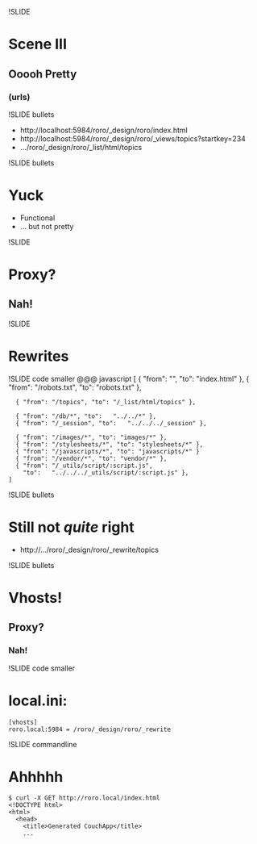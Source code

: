 !SLIDE
# Scene III
## Ooooh Pretty
### (urls)

!SLIDE bullets
* http://localhost:5984/roro/\_design/roro/index.html
* http://localhost:5984/roro/\_design/roro/\_views/topics?startkey=234
* .../roro/\_design/roro/\_list/html/topics

!SLIDE bullets
# Yuck
* Functional
* ... but not pretty

!SLIDE
# Proxy?
## Nah!

!SLIDE
# Rewrites

!SLIDE code smaller
    @@@ javascript
    [
      { "from": "", "to": "index.html" },
      { "from": "/robots.txt", "to": "robots.txt" },
    
      { "from": "/topics", "to": "/_list/html/topics" },
    
      { "from": "/db/*", "to":   "../../*" },
      { "from": "/_session", "to":   "../../../_session" },
    
      { "from": "/images/*", "to": "images/*" },
      { "from": "/stylesheets/*", "to": "stylesheets/*" },
      { "from": "/javascripts/*", "to": "javascripts/*" }
      { "from": "/vendor/*", "to": "vendor/*" },
      { "from": "/_utils/script/:script.js",
        "to":   "../../../_utils/script/:script.js" },
    ]

!SLIDE bullets
# Still not _quite_ right
* http://.../roro/\_design/roro/\_rewrite/topics

!SLIDE bullets
# Vhosts!
## Proxy?
### Nah!

!SLIDE code smaller
# local.ini:
    [vhosts]
    roro.local:5984 = /roro/_design/roro/_rewrite

!SLIDE commandline
# Ahhhhh
    $ curl -X GET http://roro.local/index.html
    <!DOCTYPE html>
    <html>
      <head>
        <title>Generated CouchApp</title>
        ...

